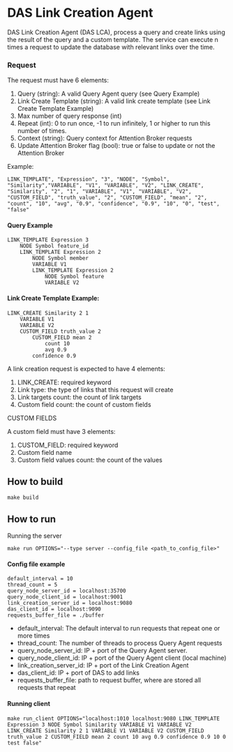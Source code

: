 # DAS Link Creation Agent


<!-- ![alt](doc/assets/das_link_creation_diagram.png.png) -->

DAS Link Creation Agent (DAS LCA), process a query and create links using the result of the query and a custom template. The service can execute n times a request to update the database with relevant links over the time.

### Request

The request must have 6 elements:
1. Query (string): A valid Query Agent query (see Query Example)
2. Link Create Template (string): A valid link create template (see Link Create Template Example)
3. Max number of query response (int)
4. Repeat (int): 0 to run once, -1 to run infinitely, 1 or higher to run this number of times.
5. Context (string): Query context for Attention Broker requests 
6. Update Attention Broker flag (bool): true or false to update or not the Attention Broker

Example:
```
LINK_TEMPLATE", "Expression", "3", "NODE", "Symbol", "Similarity","VARIABLE", "V1", "VARIABLE", "V2", "LINK_CREATE", "Similarity", "2", "1", "VARIABLE", "V1", "VARIABLE", "V2", "CUSTOM_FIELD", "truth_value", "2", "CUSTOM_FIELD", "mean", "2", "count", "10", "avg", "0.9", "confidence", "0.9", "10", "0", "test", "false"
```

#### Query Example

```
LINK_TEMPLATE Expression 3 
    NODE Symbol feature_id 
    LINK_TEMPLATE Expression 2 
        NODE Symbol member 
        VARIABLE V1 
        LINK_TEMPLATE Expression 2 
            NODE Symbol feature 
            VARIABLE V2
```

#### Link Create Template Example:

```
LINK_CREATE Similarity 2 1
    VARIABLE V1 
    VARIABLE V2
    CUSTOM_FIELD truth_value 2
        CUSTOM_FIELD mean 2
            count 10
            avg 0.9
        confidence 0.9
```
A link creation request is expected to have 4 elements:
1. LINK_CREATE: required keyword
2. Link type: the type of links that this request will create
3. Link targets count: the count of link targets
4. Custom field count: the count of custom fields

CUSTOM FIELDS

A custom field must have 3 elements:
1. CUSTOM_FIELD: required keyword
2. Custom field name
3. Custom field values count: the count of the values


## How to build

```
make build
```

## How to run
Running the server
```
make run OPTIONS="--type server --config_file <path_to_config_file>"
```

#### Config file example
```
default_interval = 10
thread_count = 5
query_node_server_id = localhost:35700
query_node_client_id = localhost:9001
link_creation_server_id = localhost:9080
das_client_id = localhost:9090
requests_buffer_file = ./buffer
```
* default_interval: The default interval to run requests that repeat one or more times
* thread_count: The number of threads to process Query Agent requests
* query_node_server_id: IP + port of the Query Agent server.
* query_node_client_id: IP + port of the Query Agent client (local machine)
* link_creation_server_id: IP + port of the Link Creation Agent
* das_client_id: IP + port of DAS to add links
* requests_buffer_file: path to request buffer, where are stored all requests that repeat


#### Running client

```
make run_client OPTIONS="localhost:1010 localhost:9080 LINK_TEMPLATE Expression 3 NODE Symbol Similarity VARIABLE V1 VARIABLE V2 LINK_CREATE Similarity 2 1 VARIABLE V1 VARIABLE V2 CUSTOM_FIELD truth_value 2 CUSTOM_FIELD mean 2 count 10 avg 0.9 confidence 0.9 10 0 test false"
```

